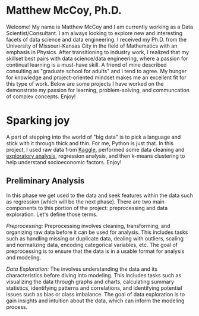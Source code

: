 # Matthew McCoy, Ph.D.

Welcome! My name is Matthew McCoy and I am currently working as a Data Scientist/Consultant. I am always looking to explore new and interesting facets of data science and data engineering. I received my Ph.D. from the University of Missouri-Kansas City in the field of Mathematics with an emphasis in Physics. After transitioning to industry work, I realized that my skillset best pairs with data science/data engineering, where a passion for continual learning is a must-have skill. A friend of mine described consulting as "graduate school for adults" and I tend to agree. My hunger for knowledge and project-oriented mindset makes me an excellent fit for this type of work. Below are some projects I have worked on the demonstrate my passion for learning, problem-solving, and communcation of complex concepts. Enjoy!

# Sparking joy

A part of stepping into the world of "big data" is to pick a language and stick with it through thick and thin. For me, Python is just that. In this project, I used raw data from [Kaggle](https://www.kaggle.com/datasets/unsdsn/world-happiness), performed some data cleaning and [exploratory analysis](https://github.com/mmm344/python_playground/blob/main/spark_world_happiness.ipynb), regression analysis, and then k-means clustering to help understand socioeconomic factors. Enjoy!

## Preliminary Analysis
In this phase we get used to the data and seek features within the data such as regression (which will be the next phase). There are two main components to this portion of the project: preprocessing and data exploration. Let's define those terms. 

*Preprocessing:* Preprocessing involves cleaning, transforming, and organizing raw data before it can be used for analysis. This includes tasks such as handling missing or duplicate data, dealing with outliers, scaling and normalizing data, encoding categorical variables, etc. The goal of preprocessing is to ensure that the data is in a usable format for analysis and modeling.

*Data Exploration:* The involves understanding the data and its characteristics before diving into modeling. This includes tasks such as visualizing the data through graphs and charts, calculating summary statistics, identifying patterns and correlations, and identifying potential issues such as bias or class imbalance. The goal of data exploration is to gain insights and intuition about the data, which can inform the modeling process.





